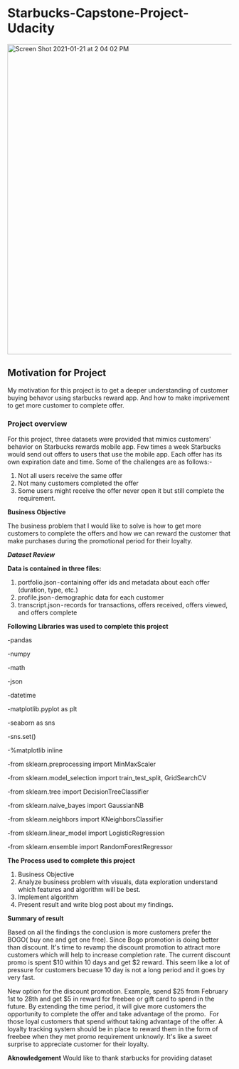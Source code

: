 # Starbucks-Capstone-Project-Udacity

<img width="698" alt="Screen Shot 2021-01-21 at 2 04 02 PM" src="https://user-images.githubusercontent.com/71035452/105400474-fa086700-5bf2-11eb-9fdc-a37b919e41ff.png">

## Motivation for Project

My motivation for this project is to get a deeper understanding of customer buying behavor using starbucks reward app. And how to make imprivement to get more customer to complete offer.

### Project overview

For this project, three datasets were provided that mimics customers' behavior on Starbucks rewards mobile app. Few times a week Starbucks would send out offers to users that use the mobile app. Each offer has its own expiration date and time. 
Some of the challenges are as follows:-

1. Not all users receive the same offer
2. Not many customers completed the offer
3. Some users might receive the offer never open it but still complete the requirement.

**Business Objective**

The business problem that I would like to solve is how to get more customers to complete the offers and how we can reward the customer that make purchases during the promotional period for their loyalty.

_**Dataset Review**_

**Data is contained in three files:**

1. portfolio.json - containing offer ids and metadata about each offer (duration, type, etc.) 
2. profile.json - demographic data for each customer
3. transcript.json - records for transactions, offers received, offers viewed, and offers complete 

**Following Libraries was used to complete this project**

  -pandas 
  
  -numpy 
  
  -math
  
  -json
  
  -datetime
  
  -matplotlib.pyplot as plt
  
  -seaborn as sns
  
  -sns.set()
  
  -%matplotlib inline

  -from sklearn.preprocessing import MinMaxScaler
  
  -from sklearn.model_selection import train_test_split, GridSearchCV
  
  -from sklearn.tree import DecisionTreeClassifier
  
  -from sklearn.naive_bayes import GaussianNB 
  
  -from sklearn.neighbors import KNeighborsClassifier
  
  -from sklearn.linear_model import LogisticRegression
  
  -from sklearn.ensemble import RandomForestRegressor

**The Process used to complete this project**

1. Business Objective
2. Analyze business problem with  visuals, data exploration understand which features and algorithm will be best.
3. Implement algorithm
4. Present result and write blog post about my findings.

**Summary of result**

Based on all the findings the conclusion is more customers prefer the BOGO( buy one and get one free). Since Bogo promotion is doing better than discount. It's time to revamp the discount promotion to attract more customers which will help to increase completion rate. The current discount promo is spent $10 within 10 days and get $2 reward. This seem like a lot of pressure for customers becuase 10 day is not a long period and it goes by very fast. 


New option for the discount promotion. Example, spend $25 from February 1st to 28th and get $5 in reward for freebee or gift card to spend in the future. By extending the time period, it will give more customers the opportunity to complete the offer and take advantage of the promo. 
For those loyal customers that spend without taking advantage of the offer. A loyalty tracking system should be in place to reward them in the form of freebee when they met promo requirement unknowly. It's like a sweet surprise to appreciate customer for their loyalty.

**Aknowledgement**
Would like to thank starbucks for providing dataset
